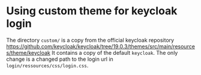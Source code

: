 # Using custom theme for keycloak login

The directory `custom/` is a copy from the official keycloak repository https://github.com/keycloak/keycloak/tree/19.0.3/themes/src/main/resources/theme/keycloak
It contains a copy of the default `keycloak`.
The only change is a changed path to the login url in `login/ressources/css/login.css`.
